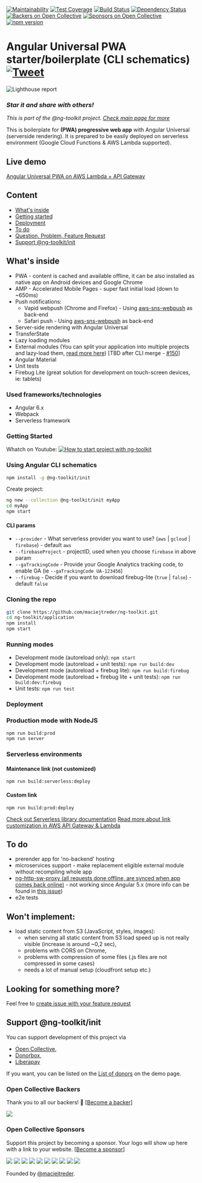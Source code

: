 [![Maintainability](https://api.codeclimate.com/v1/badges/feb1889ed8bd09672fae/maintainability)](https://codeclimate.com/github/maciejtreder/angular-universal-pwa/maintainability)
[![Test Coverage](https://api.codeclimate.com/v1/badges/feb1889ed8bd09672fae/test_coverage)](https://codeclimate.com/github/maciejtreder/angular-universal-pwa/test_coverage) 
[![Build Status](https://travis-ci.org/maciejtreder/ng-toolkit.png)](https://travis-ci.org/maciejtreder/ng-toolkit)
[![Dependency Status](https://david-dm.org/maciejtreder/angular-universal-pwa.svg)](https://david-dm.org/maciejtreder/angular-universal-pwa)
[![Backers on Open Collective](https://opencollective.com/ng-toolkit/backers/badge.svg)](#backers) 
[![Sponsors on Open Collective](https://opencollective.com/ng-toolkit/sponsors/badge.svg)](#sponsors)
[![npm version](https://badge.fury.io/js/%40ng-toolkit%2Finit.svg)](https://badge.fury.io/js/%40ng-toolkit%2Finit)

# Angular Universal PWA starter/boilerplate (CLI schematics) [![Tweet](https://img.shields.io/twitter/url/http/shields.io.svg?style=social&logo=twitter)](https://twitter.com/intent/tweet?text=Check%20out%20ng-toolkit%20-%20collection%20of%20great%20tools%20for%20angular&url=https://github.com/maciejtreder/ng-toolkit&via=maciejtreder&hashtags=angular,pwa,webapp,software,developers)
![Lighthouse report](https://raw.github.com/maciejtreder/ng-toolkit/master/application/src/assets/img/lighthouse_report.png)

### _**Star it and share with others!**_
_This is part of the @ng-toolkit project. [Check main page for more](https://github.com/maciejtreder/ng-toolkit)_

This is boilerplate for **(PWA) progressive web app** with Angular Universal (serverside rendering).
It is prepared to be easily deployed on serverless environment (Google Cloud Functions & AWS Lambda supported).

## Live demo
[Angular Universal PWA on AWS Lambda + API Gateway](https://www.angular-universal-pwa.maciejtreder.com)

## Content
 - [What's inside](#pwa)
 - [Getting started](#start)
 - [Deployment](#deploy)
 - [To do](#todo)
 - [Question, Problem, Feature Request](#question)
 - [Support @ng-toolkit/init](#funding)



## <a name="pwa">What's inside</a>

* PWA - content is cached and available offline, it can be also installed as native app on Android devices and Google Chrome
* AMP - Accelerated Mobile Pages - super fast initial load (down to ~650ms)
* Push notifications:
    * Vapid webpush (Chrome and Firefox) - Using [aws-sns-webpush](https://github.com/maciejtreder/aws-sns-webpush) as back-end
    * Safari push - Using [aws-sns-webpush](https://github.com/maciejtreder/aws-sns-webpush) as back-end
* Server-side rendering with Angular Universal
* TransferState
* Lazy loading modules
* External modules (You can split your application into multiple projects and lazy-load them, [read more here](https://github.com/maciejtreder/angular-external-module)) [TBD after CLI merge - [#150](https://github.com/maciejtreder/ng-toolkit/issues/150)]
* Angular Material
* Unit tests
* Firebug Lite (great solution for development on touch-screen devices, ie: tablets)

### Used frameworks/technologies
* Angular 6.x
* Webpack
* Serverless framework

### <a name="start"></a> Getting Started
Whatch on Youtube:
[![How to start project with ng-toolkit](https://img.youtube.com/vi/FPWRXSzhjug/0.jpg)](https://www.youtube.com/watch?v=FPWRXSzhjug)

### Using Angular CLI schematics

```bash
npm install -g @ng-toolkit/init
```

Create project:
```bash
ng new --collection @ng-toolkit/init myApp
cd myApp
npm start
```

#### CLI params
* `--provider` - What serverless provider you want to use? (`aws` | `gcloud` | `firebase`) - default `aws`
* `--firebaseProject` - projectID, used when you choose `firebase` in above param
* `--gaTrackingCode` - Provide your Google Analytics tracking code, to enable GA (ie `--gaTrackingCode UA-123456`)
* `--firebug` - Decide if you want to download firebug-lite (`true` | `false`) - default `false`

### Cloning the repo 
```bash
git clone https://github.com/maciejtreder/ng-toolkit.git
cd ng-toolkit/application
npm install
npm start
```

### Running modes
* Development mode (autoreload only): ```npm start```
* Development mode (autoreload + unit tests): ```npm run build:dev```
* Development mode (autoreload + firebug lite): ```npm run build:firebug```
* Development mode (autoreload + firebug lite + unit tests): ```npm run build:dev:firebug```
* Unit tests: ```npm run test```


### <a name="deploy"></a> Deployment
### Production mode with NodeJS
```sh
npm run build:prod
npm run server
```
### Serverless environments
#### Maintenance link (not customized)
```
npm run build:serverless:deploy
```
#### Custom link
```
npm run build:prod:deploy
```
[Check out Serverless library documentation](https://github.com/maciejtreder/ng-toolkit/tree/master/schematics/serverless)
[Read more about link customization in AWS API Gateway & Lambda](https://medium.com/@maciejtreder/custom-domain-in-aws-api-gateway-a2b7feaf9c74)

## <a name="todo"></a> To do
* prerender app for 'no-backend' hosting
* microservices support - make replacement eligible external module without recompiling whole app
* [ng-http-sw-proxy (all requests done offline, are synced when app comes back online)](https://github.com/maciejtreder/ng-http-sw-proxy) - not working since Angular 5.x (more info can be found in [this issue](https://github.com/webmaxru/pwatter/issues/2))
* e2e tests


## Won't implement:
* load static content from S3 (JavaScript, styles, images):
    * when serving all static content from S3 load speed up is not really visible (increase is around ~0,2 sec),
    * problems with CORS on Chrome,
    * problems with compression of some files (.js files are not compressed in some cases)
    * needs a lot of manual setup (cloudfront setup etc.)


## <a name="question"></a> Looking for something more?
Feel free to [create issue with your feature request](https://github.com/maciejtreder/ng-toolkit/issues/new)


## <a name="funding"></a> Support @ng-toolkit/init

You can support development of this project via
- [Open Collective](https://opencollective.com/ng-toolkit),
- [Donorbox](https://donorbox.org/ng-toolkit),
- [Liberapay](https://liberapay.com/maciejtreder/donate)

If you want, you can be listed on the [List of donors](https://www.angular-universal-pwa.maciejtreder.com/donors) on the demo page.

### Open Collective Backers

Thank you to all our backers! 🙏 [[Become a backer](https://opencollective.com/ng-toolkit#backer)]

<a href="https://opencollective.com/ng-toolkit#backers" target="_blank"><img src="https://opencollective.com/ng-toolkit/backers.svg?width=890"></a>


### Open Collective Sponsors

Support this project by becoming a sponsor. Your logo will show up here with a link to your website. [[Become a sponsor](https://opencollective.com/ng-toolkit#sponsor)]

<a href="https://opencollective.com/ng-toolkit/sponsor/0/website" target="_blank"><img src="https://opencollective.com/ng-toolkit/sponsor/0/avatar.svg"></a>
<a href="https://opencollective.com/ng-toolkit/sponsor/1/website" target="_blank"><img src="https://opencollective.com/ng-toolkit/sponsor/1/avatar.svg"></a>
<a href="https://opencollective.com/ng-toolkit/sponsor/2/website" target="_blank"><img src="https://opencollective.com/ng-toolkit/sponsor/2/avatar.svg"></a>
<a href="https://opencollective.com/ng-toolkit/sponsor/3/website" target="_blank"><img src="https://opencollective.com/ng-toolkit/sponsor/3/avatar.svg"></a>
<a href="https://opencollective.com/ng-toolkit/sponsor/4/website" target="_blank"><img src="https://opencollective.com/ng-toolkit/sponsor/4/avatar.svg"></a>
<a href="https://opencollective.com/ng-toolkit/sponsor/5/website" target="_blank"><img src="https://opencollective.com/ng-toolkit/sponsor/5/avatar.svg"></a>
<a href="https://opencollective.com/ng-toolkit/sponsor/6/website" target="_blank"><img src="https://opencollective.com/ng-toolkit/sponsor/6/avatar.svg"></a>
<a href="https://opencollective.com/ng-toolkit/sponsor/7/website" target="_blank"><img src="https://opencollective.com/ng-toolkit/sponsor/7/avatar.svg"></a>
<a href="https://opencollective.com/ng-toolkit/sponsor/8/website" target="_blank"><img src="https://opencollective.com/ng-toolkit/sponsor/8/avatar.svg"></a>
<a href="https://opencollective.com/ng-toolkit/sponsor/9/website" target="_blank"><img src="https://opencollective.com/ng-toolkit/sponsor/9/avatar.svg"></a>

Founded by [@maciejtreder](https://www.maciejtreder.com).